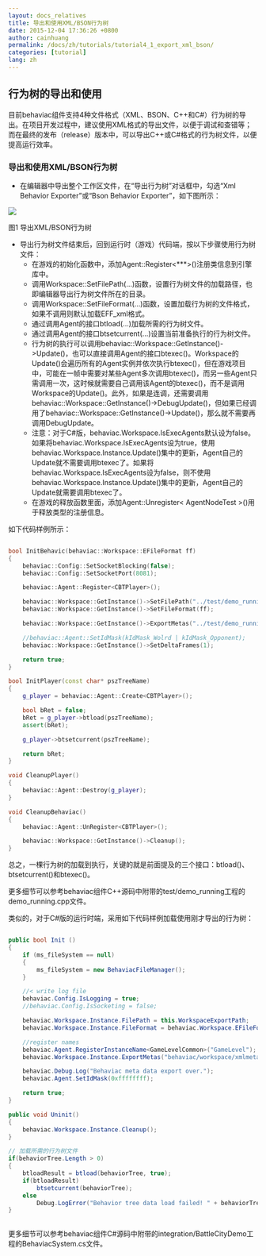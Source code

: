 ```yaml
---
layout: docs_relatives
title: 导出和使用XML/BSON行为树
date: 2015-12-04 17:36:26 +0800
author: cainhuang
permalink: /docs/zh/tutorials/tutorial4_1_export_xml_bson/
categories: [tutorial]
lang: zh
---
```


## 行为树的导出和使用
目前behaviac组件支持4种文件格式（XML、BSON、C++和C#）行为树的导出。在项目开发过程中，建议使用XML格式的导出文件，以便于调试和查错等；而在最终的发布（release）版本中，可以导出C++或C#格式的行为树文件，以便提高运行效率。
### 导出和使用XML/BSON行为树
- 在编辑器中导出整个工作区文件，在“导出行为树”对话框中，勾选“Xml Behavior Exporter”或“Bson Behavior Exporter”，如下图所示：

![]({{site.baseurl}}/img/tutorials/tutorial4/exportXMLBson.png)

图1 导出XML/BSON行为树

- 导出行为树文件结束后，回到运行时（游戏）代码端，按以下步骤使用行为树文件：
	- 在游戏的初始化函数中，添加Agent::Register<***>()注册类信息到引擎库中。
	- 调用Workspace::SetFilePath(…)函数，设置行为树文件的加载路径，也即编辑器导出行为树文件所在的目录。
	- 调用Workspace::SetFileFormat(…)函数，设置加载行为树的文件格式，如果不调用则默认加载EFF_xml格式。
	- 通过调用Agent的接口btload(…)加载所需的行为树文件。
	- 通过调用Agent的接口btsetcurrent(…)设置当前准备执行的行为树文件。
	- 行为树的执行可以调用behaviac::Workspace::GetInstance()->Update()，也可以直接调用Agent的接口btexec()。Workspace的Update()会遍历所有的Agent实例并依次执行btexec()，但在游戏项目中，可能在一帧中需要对某些Agent多次调用btexec()，而另一些Agent只需调用一次，这时候就需要自己调用该Agent的btexec()，而不是调用Workspace的Update()。此外，如果是连调，还需要调用behaviac::Workspace::GetInstance()->DebugUpdate()，但如果已经调用了behaviac::Workspace::GetInstance()->Update()，那么就不需要再调用DebugUpdate。
	- 注意：对于C#版，behaviac.Workspace.IsExecAgents默认设为false。如果将behaviac.Workspace.IsExecAgents设为true，使用behaviac.Workspace.Instance.Update()集中的更新，Agent自己的Update就不需要调用btexec了。如果将behaviac.Workspace.IsExecAgents设为false，则不使用behaviac.Workspace.Instance.Update()集中的更新，Agent自己的Update就需要调用btexec了。
	- 在游戏的释放函数里面，添加Agent::Unregister< AgentNodeTest >()用于释放类型的注册信息。

如下代码样例所示：

``` c++

bool InitBehavic(behaviac::Workspace::EFileFormat ff)
{
    behaviac::Config::SetSocketBlocking(false);
    behaviac::Config::SetSocketPort(8081);

    behaviac::Agent::Register<CBTPlayer>();

    behaviac::Workspace::GetInstance()->SetFilePath("../test/demo_running/behaviac/exported");
    behaviac::Workspace::GetInstance()->SetFileFormat(ff);

    behaviac::Workspace::GetInstance()->ExportMetas("../test/demo_running/behaviac/demo_running.xml");

    //behaviac::Agent::SetIdMask(kIdMask_Wolrd | kIdMask_Opponent);
    behaviac::Workspace::GetInstance()->SetDeltaFrames(1);

    return true;
}

bool InitPlayer(const char* pszTreeName)
{
    g_player = behaviac::Agent::Create<CBTPlayer>();

    bool bRet = false;
    bRet = g_player->btload(pszTreeName);
    assert(bRet);

    g_player->btsetcurrent(pszTreeName);

    return bRet;
}

void CleanupPlayer()
{
    behaviac::Agent::Destroy(g_player);
}

void CleanupBehaviac()
{
    behaviac::Agent::UnRegister<CBTPlayer>();

	behaviac::Workspace::GetInstance()->Cleanup();
}

```

总之，一棵行为树的加载到执行，关键的就是前面提及的三个接口：btload()、btsetcurrent()和btexec()。

更多细节可以参考behaviac组件C++源码中附带的test/demo_running工程的demo_running.cpp文件。

类似的，对于C#版的运行时端，采用如下代码样例加载使用刚才导出的行为树：

``` c#

public bool Init ()
{
    if (ms_fileSystem == null)
    {
        ms_fileSystem = new BehaviacFileManager();
    }

    //< write log file
    behaviac.Config.IsLogging = true;
    //behaviac.Config.IsSocketing = false;

    behaviac.Workspace.Instance.FilePath = this.WorkspaceExportPath;
    behaviac.Workspace.Instance.FileFormat = behaviac.Workspace.EFileFormat.EFF_xml;

    //register names
    behaviac.Agent.RegisterInstanceName<GameLevelCommon>("GameLevel");
    behaviac.Workspace.Instance.ExportMetas("behaviac/workspace/xmlmeta/BattleCityMeta.xml");

    behaviac.Debug.Log("Behaviac meta data export over.");
    behaviac.Agent.SetIdMask(0xffffffff);

    return true;
}

public void Uninit()
{
    behaviac.Workspace.Instance.Cleanup();
}

// 加载所需的行为树文件
if(behaviorTree.Length > 0)
{
	btloadResult = btload(behaviorTree, true);
	if(btloadResult)
		btsetcurrent(behaviorTree);
	else
		Debug.LogError("Behavior tree data load failed! " + behaviorTree);
}
	
```
 
更多细节可以参考behaviac组件C#源码中附带的integration/BattleCityDemo工程的BehaviacSystem.cs文件。
